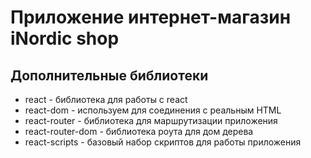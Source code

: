 # Приложение интернет-магазин iNordic shop

## Дополнительные библиотеки 

* react - библиотека для работы с react
* react-dom - используем для соединения с реальным HTML
* react-router - библиотека для маршрутизации приложения
* react-router-dom - библиотека роута для дом дерева
* react-scripts - базовый набор скриптов для работы приложения
